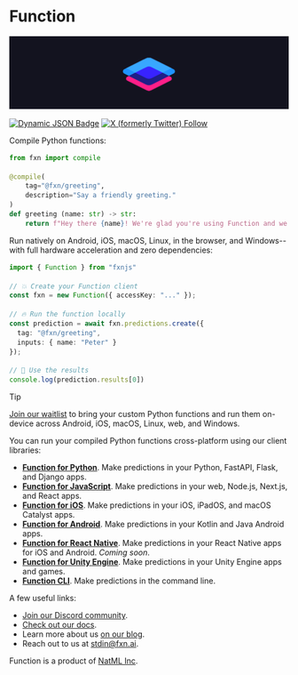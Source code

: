 # Function

![function logo](https://raw.githubusercontent.com/fxnai/.github/main/logo_wide.png)

[![Dynamic JSON Badge](https://img.shields.io/badge/dynamic/json?url=https%3A%2F%2Fdiscord.com%2Fapi%2Finvites%2Fy5vwgXkz2f%3Fwith_counts%3Dtrue&query=%24.approximate_member_count&logo=discord&logoColor=white&label=Function%20community)](https://discord.gg/fxn)
[![X (formerly Twitter) Follow](https://img.shields.io/twitter/follow/fxnai)](https://twitter.com/fxnai)

Compile Python functions:
```py
from fxn import compile

@compile(
    tag="@fxn/greeting",
    description="Say a friendly greeting."
)
def greeting (name: str) -> str:
    return f"Hey there {name}! We're glad you're using Function and we hope you like it."
```

Run natively on Android, iOS, macOS, Linux, in the browser, and Windows--with full hardware acceleration and zero dependencies:
```ts
import { Function } from "fxnjs"

// 💥 Create your Function client
const fxn = new Function({ accessKey: "..." });

// 🔥 Run the function locally
const prediction = await fxn.predictions.create({
  tag: "@fxn/greeting",
  inputs: { name: "Peter" }
});

// 🚀 Use the results
console.log(prediction.results[0])
```

> [!TIP]
> [Join our waitlist](https://fxn.ai/waitlist) to bring your custom Python functions and run them on-device across Android, iOS, macOS, Linux, web, and Windows.
> 
You can run your compiled Python functions cross-platform using our client libraries:

- **[Function for Python](https://github.com/fxnai/fxn)**. Make predictions in your Python, FastAPI, Flask, and Django apps.
- **[Function for JavaScript](https://github.com/fxnai/fxnjs)**. Make predictions in your web, Node.js, Next.js, and React apps.
- **[Function for iOS](https://github.com/fxnai/fxnios)**. Make predictions in your iOS, iPadOS, and macOS Catalyst apps.
- **[Function for Android](https://central.sonatype.com/artifact/ai.fxn/fxn)**. Make predictions in your Kotlin and Java Android apps.
- **[Function for React Native](https://www.npmjs.com/package/react-native-fxn)**. Make predictions in your React Native apps for iOS and Android. *Coming soon*.
- **[Function for Unity Engine](https://github.com/fxnai/fxn3d)**. Make predictions in your Unity Engine apps and games.
- **[Function CLI](https://github.com/fxnai/fxn)**. Make predictions in the command line.

A few useful links:

- [Join our Discord community](https://discord.gg/fxn).
- [Check out our docs](https://docs.fxn.ai).
- Learn more about us [on our blog](https://blog.fxn.ai).
- Reach out to us at [stdin@fxn.ai](mailto:stdin@fxn.ai).

Function is a product of [NatML Inc](https://github.com/natmlx).
